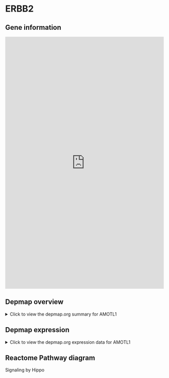 <h1>ERBB2</h1>

<h2>Gene information</h2>
<iframe src="https://depmap.org/portal/gene/AMOTL1?tab=about" style="border:none;width:100%;height:800px"></iframe>

<h2>Depmap overview</h2>
<details>
  <summary>Click to view the depmap.org summary for AMOTL1</summary>
  <iframe src="https://depmap.org/portal/gene/AMOTL1?tab=overview" style="border:none;width:100%;height:800px"></iframe>
</details>

<h2>Depmap expression</h2>
<details>
  <summary>Click to view the depmap.org expression data for AMOTL1</summary>
  <iframe src="https://depmap.org/portal/gene/AMOTL1?tab=characterization" style="border:none;width:100%;height:800px"></iframe>
</details>



<h2>Reactome Pathway diagram</h2>
Signaling by Hippo
<div id="diagramHolder"></div>

<script>
    //Creating the Reactome Diagram widget
    //Take into account a proxy needs to be set up in your server side pointing to www.reactome.org
    function onReactomeDiagramReady(){  //This function is automatically called when the widget code is ready to be used
        var diagram = Reactome.Diagram.create({
            "placeHolder" : "diagramHolder",
            "width" : 900,
            "height" : 500
        });

        //Initialising it to the "Hemostasis" pathway
        diagram.loadDiagram("R-HSA-2028269");

        //Adding different listeners

        diagram.onDiagramLoaded(function (loaded) {
            console.info("Loaded ", loaded);
            diagram.flagItems("BAD");
	    diagram.flagItems("Q92934");
            if (loaded == "R-HSA-2028269") diagram.selectItem("R-HSA-2028269");
        });

     }
</script>



